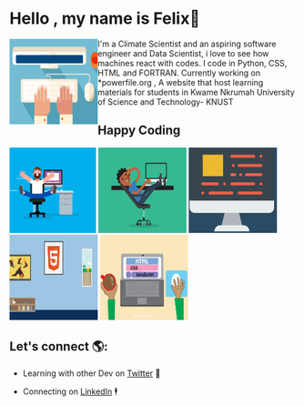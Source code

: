 # Hello , my name is Felix👋
<img src="images/Typing.gif" alt="An image of a hand typing-Animated" align="left" width="155px" height="150px">
I'm a Climate Scientist and an aspiring software engineer and Data Scientist, i love to see how machines react with codes. I code in Python, CSS, HTML and FORTRAN.
Currently working on *powerfile.org     , A website that host learning materials for students in Kwame Nkrumah University of Science and Technology- KNUST

## Happy Coding
<div>
<img src="images/coding.gif" alt=" A man coding " width="152px" height="150px">
<img src="images/relax.gif" alt=" A man relaxed while coding " width="155px" height="150px">
<img src="images/computer.gif" alt=" A Computer " width="155px" height="150px">
<img src="images/html.webp" alt=" Html on the wall " width="155px" height="150px">
<img src="images/code.gif" alt=" A hand coding " width="155px" height="150px">





</div>

## Let's connect  🌎:

- Learning with other Dev  on <a href="https://twitter.com/KwamenaFelix">Twitter</a> 👬

- Connecting on <a href="https://www.linkedin.com/in/awortwe-felix-kwamena-%F0%9F%87%AC%F0%9F%87%AD-4644a7140/">LinkedIn</a> 🕴 